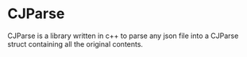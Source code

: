 # CJParse
CJParse is a library written in c++ to parse any json file into a CJParse struct containing all the original contents.

